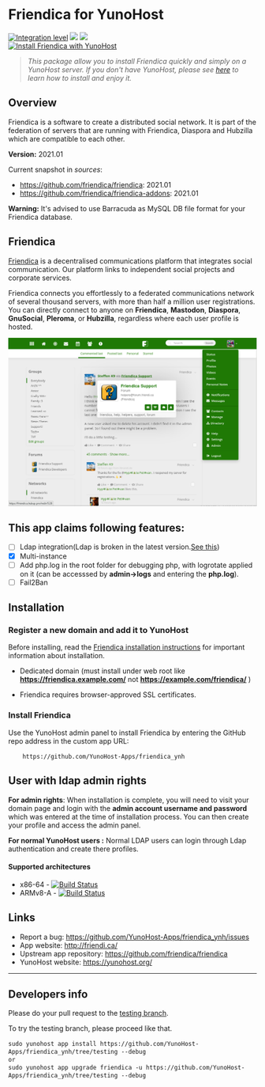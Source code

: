 # Friendica for YunoHost

[![Integration level](https://dash.yunohost.org/integration/friendica.svg)](https://dash.yunohost.org/appci/app/friendica) ![](https://ci-apps.yunohost.org/ci/badges/friendica.status.svg) ![](https://ci-apps.yunohost.org/ci/badges/friendica.maintain.svg)  
[![Install Friendica with YunoHost](https://install-app.yunohost.org/install-with-yunohost.png)](https://install-app.yunohost.org/?app=friendica)


> *This package allow you to install Friendica quickly and simply on a YunoHost server.
If you don't have YunoHost, please see [here](https://yunohost.org/#/install) to learn how to install and enjoy it.*

## Overview
Friendica is a software to create a distributed social network. It is part of the federation of servers that are running with Friendica, Diaspora and Hubzilla which are compatible to each other.

**Version:** 2021.01

Current snapshot in *sources*:

* https://github.com/friendica/friendica: 2021.01
* https://github.com/friendica/friendica-addons: 2021.01

**Warning:** It's advised to use Barracuda as MySQL DB file format for your Friendica database.

## Friendica
[Friendica](http://friendi.ca/) is a decentralised communications platform that integrates social communication. Our platform links to independent social projects and corporate services.

Friendica connects you effortlessly to a federated communications network of several thousand servers, with more than half a million user registrations. You can directly connect to anyone on **Friendica**, **Mastodon**, **Diaspora**, **GnuSocial**, **Pleroma**, or **Hubzilla**, regardless where each user profile is hosted.

![](https://raw.githubusercontent.com/friendica/friendica/develop/images/screenshots/friendica-frio-green-profle-1.png)

## This app claims following features:
- [ ] Ldap integration(Ldap is broken in the latest version.[See this](https://github.com/friendica/friendica/issues/4140#issuecomment-731579013))
- [X] Multi-instance
- [ ] Add php.log in the root folder for debugging php, with logrotate applied on it (can be accesssed by **admin->logs** and entering the **php.log**).
- [ ] Fail2Ban

## Installation

### Register a new domain and add it to YunoHost

Before installing, read the [Friendica installation instructions](https://github.com/friendica/friendica/blob/develop/doc/Install.md) for important information about installation.

- Dedicated domain (must install under web root like **https://friendica.example.com/** not **https://example.com/friendica/** )

- Friendica requires browser-approved SSL certificates.

### Install Friendica
Use the YunoHost admin panel to install Friendica by entering the GitHub repo address in the custom app URL:

		https://github.com/YunoHost-Apps/friendica_ynh

## User with ldap admin rights
**For admin rights**: When installation is complete, you will need to visit your domain page and login with the **admin account username and password** which was entered at the time of installation process. You can then create your profile and access the admin panel.

 **For normal YunoHost users :** Normal LDAP users can login through Ldap authentication and create there profiles.

#### Supported architectures

* x86-64 - [![Build Status](https://ci-apps.yunohost.org/ci/logs/friendica%20%28Official%29.svg)](https://ci-apps.yunohost.org/ci/apps/friendica/)
* ARMv8-A - [![Build Status](https://ci-apps-arm.yunohost.org/ci/logs/friendica%20%28Official%29.svg)](https://ci-apps-arm.yunohost.org/ci/apps/friendica/)

## Links

 * Report a bug: https://github.com/YunoHost-Apps/friendica_ynh/issues
 * App website: http://friendi.ca/
 * Upstream app repository: https://github.com/friendica/friendica
 * YunoHost website: https://yunohost.org/

---

## Developers info

Please do your pull request to the [testing branch](https://github.com/YunoHost-Apps/friendica_ynh/tree/testing).

To try the testing branch, please proceed like that.
```
sudo yunohost app install https://github.com/YunoHost-Apps/friendica_ynh/tree/testing --debug
or
sudo yunohost app upgrade friendica -u https://github.com/YunoHost-Apps/friendica_ynh/tree/testing --debug
```
